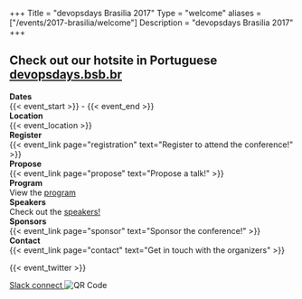 +++
Title = "devopsdays Brasilia 2017"
Type = "welcome"
aliases = ["/events/2017-brasilia/welcome"]
Description = "devopsdays Brasilia 2017"
+++

## Check out our hotsite in Portuguese [devopsdays.bsb.br](http://devopsdays.bsb.br)

<!-- <div style="text-align:center;">
  {{< event_logo >}}
</div> -->

<div class = "row">
  <div class = "col-md-2">
    <strong>Dates</strong>
  </div>
  <div class = "col-md-8">
    {{< event_start >}} - {{< event_end >}}
  </div>
</div>

<div class = "row">
  <div class = "col-md-2">
    <strong>Location</strong>
  </div>
  <div class = "col-md-8">
    {{< event_location >}}
  </div>
</div>

<div class = "row">
  <div class = "col-md-2">
    <strong>Register</strong>
  </div>
  <div class = "col-md-8">
    {{< event_link page="registration" text="Register to attend the conference!" >}}
  </div>
</div>

<div class = "row">
  <div class = "col-md-2">
    <strong>Propose</strong>
  </div>
  <div class = "col-md-8">
    {{< event_link page="propose" text="Propose a talk!" >}}
  </div>
</div>

<div class = "row">
  <div class = "col-md-2">
    <strong>Program</strong>
  </div>
  <div class = "col-md-8">
    View the <a href="http://devopsdays.bsb.br/about/programa">program <i class="fa fa-external-link"></i></a>
  </div>
</div>

<div class = "row">
  <div class = "col-md-2">
    <strong>Speakers</strong>
  </div>
  <div class = "col-md-8">
    Check out the <a href="http://devopsdays.bsb.br/speakers">speakers! <i class="fa fa-external-link"></i></a>
  </div>
</div>

<div class = "row">
  <div class = "col-md-2">
    <strong>Sponsors</strong>
  </div>
  <div class = "col-md-8">
    {{< event_link page="sponsor" text="Sponsor the conference!" >}}
  </div>
</div>

<div class = "row">
  <div class = "col-md-2">
    <strong>Contact</strong>
  </div>
  <div class = "col-md-8">
    {{< event_link page="contact" text="Get in touch with the organizers" >}}
  </div>
</div>

{{< event_twitter >}}

<a class="btn btn-primary btn-xs fa fa-slack" type="button"
   href="https://join.slack.com/t/devopsdaysbrasilia/shared_invite/MjE2MjY0NDc4MDk5LTE1MDA3MzQzNDEtNTEyMGQ0MmNjNA">
  Slack connect
</a>![QR Code](/events/2017-brasilia/slack-qrchart.png)

